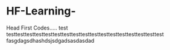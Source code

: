 # HF-Learning-
Head First Codes.....
test
testtesttesttesttesttesttesttesttesttesttesttesttesttesttesttesttest
fasgdagsdhashdsjsdgadsasdasdad
